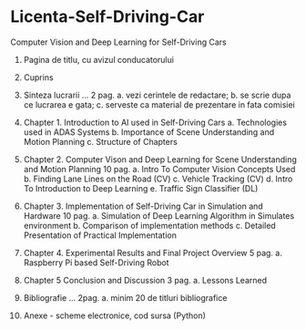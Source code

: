 # Licenta-Self-Driving-Car
Computer Vision and Deep Learning for Self-Driving Cars

1.	Pagina de titlu, cu avizul conducatorului

2.	Cuprins

3.	Sinteza lucrarii ... 2 pag.
    a.	vezi cerintele de redactare;
    b.	se scrie dupa ce lucrarea e gata;
    c.	serveste ca material de prezentare in fata comisiei
    
4.	Chapter 1. Introduction to AI used in Self-Driving Cars 
    a.	Technologies used in ADAS Systems
    b.	Importance of Scene Understanding and Motion Planning
    c.	Structure of Chapters
    
5.	Chapter 2. Computer Vison and Deep Learning for Scene Understanding and Motion Planning 10 pag.
    a.	Intro To Computer Vision Concepts Used
    b.	Finding Lane Lines on the Road (CV)
    c.	Vehicle Tracking (CV)
    d.	Intro To Introduction to Deep Learning 
    e.	Traffic Sign Classifier (DL)
    
6.	Chapter 3. Implementation of Self-Driving Car in Simulation and Hardware 10 pag. 
    a.	Simulation of Deep Learning Algorithm in Simulates environment
    b.	Comparison of implementation methods 
    c.	Detailed Presentation of Practical Implementation 
    
7.	Chapter 4. Experimental Results and Final Project Overview 5 pag.
    a.	Raspberry Pi based Self-Driving Robot
    
8.	Chapter 5 Conclusion and Discussion 3 pag.
    a.	Lessons Learned
    
9.	Bibliografie ... 2pag.
    a.	minim 20 de titluri bibliografice

10.	Anexe - scheme electronice, cod sursa (Python) 
